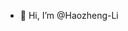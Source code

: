 - 👋 Hi, I’m @Haozheng-Li

<!---
Haozheng-Li/Haozheng-Li is a ✨ special ✨ repository because its `README.md` (this file) appears on your GitHub profile.
You can click the Preview link to take a look at your changes.
--->
